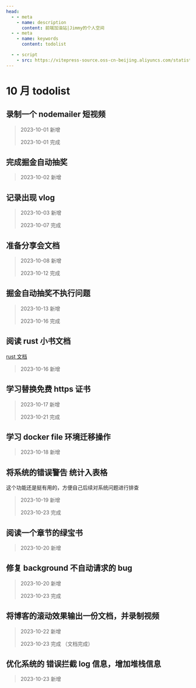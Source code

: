 ```yaml
---
head:
  - - meta
    - name: description
      content: 前端加油站|Jimmy的个人空间
  - - meta
    - name: keywords
      content: todolist

  - - script
    - src: https://vitepress-source.oss-cn-beijing.aliyuncs.com/statistics.js
---
```


# 10 月 todolist

## 录制一个 nodemailer 短视频

> 2023-10-01 新增
>
> 2023-10-01 完成

## 完成掘金自动抽奖

> 2023-10-02 新增

## 记录出现 vlog

> 2023-10-03 新增
>
> 2023-10-07 完成

## 准备分享会文档

> 2023-10-08 新增
>
> 2023-10-12 完成

## 掘金自动抽奖不执行问题

> 2023-10-13 新增
>
> 2023-10-16 完成

## 阅读 rust 小书文档

[rust 文档](https://course.rs/about-book.html)

> 2023-10-16 新增

## 学习替换免费 https 证书

> 2023-10-17 新增
>
> 2023-10-21 完成

## 学习 docker file 环境迁移操作

> 2023-10-18 新增

## 将系统的错误警告 统计入表格

这个功能还是挺有用的，方便自己后续对系统问题进行排查

> 2023-10-19 新增
>
> 2023-10-23 完成

## 阅读一个章节的绿宝书

> 2023-10-20 新增

## 修复 background 不自动请求的 bug

> 2023-10-20 新增
>
> 2023-10-23 完成

## 将博客的滚动效果输出一份文档，并录制视频

> 2023-10-22 新增
>
> 2023-10-23 完成 （文档完成）

## 优化系统的 错误拦截 log 信息，增加堆栈信息

> 2023-10-23 新增
